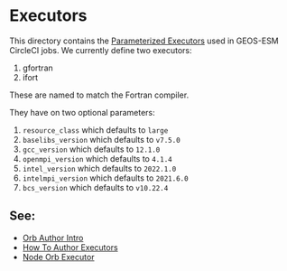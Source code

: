 # Executors

This directory contains the [Parameterized Executors](https://circleci.com/docs/2.0/reusing-config/#executors) used in GEOS-ESM
CircleCI jobs. We currently define two executors:

1. gfortran
2. ifort

These are named to match the Fortran compiler.

They have on two optional parameters:

1. `resource_class` which defaults to `large`
2. `baselibs_version` which defaults to `v7.5.0`
3. `gcc_version` which defaults to `12.1.0`
4. `openmpi_version` which defaults to `4.1.4`
5. `intel_version` which defaults to `2022.1.0`
6. `intelmpi_version` which defaults to `2021.6.0`
7. `bcs_version` which defaults to `v10.22.4`

## See:
 - [Orb Author Intro](https://circleci.com/docs/2.0/orb-author-intro/#section=configuration)
 - [How To Author Executors](https://circleci.com/docs/2.0/reusing-config/#authoring-reusable-executors)
 - [Node Orb Executor](https://github.com/CircleCI-Public/node-orb/blob/master/src/executors/default.yml)
